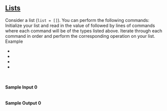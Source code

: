 ## **[Lists](https://www.hackerrank.com/challenges/python-lists)** 
Consider a list (<code>list = []</code>). You can perform the following commands:   <br>Initialize your list and read in the value of followed by lines of commands where each command will be of the types listed above. Iterate through each command in order and perform the corresponding operation on your list.<br>Example<br><ul><li></li><li></li><li></li><li></li></ul><br><br>**Sample Input 0**<br><code></code><br><br>**Sample Output 0**<br><code></code><br><br>
